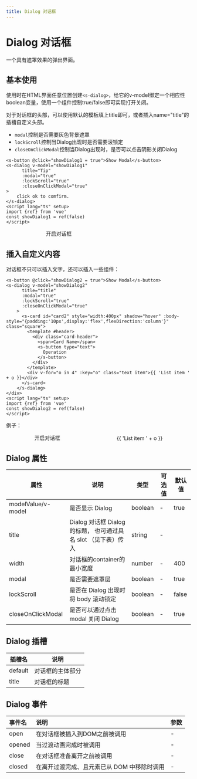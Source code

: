 ```yaml
---
title: Dialog 对话框
---
```


# Dialog 对话框

一个具有遮罩效果的弹出界面。

## 基本使用

使用时在HTML界面任意位置创建`<s-dialog>`，给它的v-model绑定一个相应性boolean变量，使用一个组件控制true/false即可实现打开关闭。

对于对话框的头部，可以使用默认的模板填上title即可，或者插入name="title"的插槽自定义头部。

* `modal`控制是否需要灰色背景遮罩
* `lockScroll`控制当Dialog出现时是否需要滚锁定
* `closeOnClickModal`控制当Dialog出现时，是否可以点击阴影关闭Dialog

```
<s-button @click="showDialog1 = true">Show Modal</s-button>
<s-dialog v-model="showDialog1" 
      title="Tip" 
      :modal="true" 
      :lockScroll="true"
      :closeOnClickModal="true"
>
	click ok to comfirm.
</s-dialog>
<script lang="ts" setup>
import {ref} from 'vue'
const showDialog1 = ref(false)
</script>
```

<div class="line">
    <s-button @click="showDialog1 = true">开启对话框</s-button>
    <s-dialog v-model="showDialog1" 
      title="Tip" 
      :modal="true" 
      :lockScroll="true"
    >
    </s-dialog>
</div>



## 插入自定义内容

对话框不只可以插入文字，还可以插入一些组件：

```vue
<s-button @click="showDialog2 = true">Show Modal</s-button>
<s-dialog v-model="showDialog2" 
      title="title" 
      :modal="true" 
      :lockScroll="true"
      :closeOnClickModal="true"
    >
      <s-card id="card2" style="width:400px" shadow="hover" :body-style="{padding:'10px',display:'flex',flexDirection:'column'}" class="square">
        <template #header>
          <div class="card-header">
            <span>Card Name</span>
            <s-button type="text">
              Operation
            </s-button>
          </div>
        </template>
        <div v-for="o in 4" :key="o" class="text item">{{ 'List item ' + o }}</div>
      </s-card>
    </s-dialog>
</div>
<script lang="ts" setup>
import {ref} from 'vue'
const showDialog2 = ref(false)
</script>
```

例子：

<div class="line">
    <s-button @click="showDialog2 = true">开启对话框</s-button>
<s-dialog v-model="showDialog2" 
      title="title" 
      :modal="true" 
      :lockScroll="true"
      :closeOnClickModal="true"
    >
      <s-card style="width:400px" id="card2" shadow="hover" :body-style="{padding:'10px',display:'flex',flexDirection:'column'}" class="square">
        <template #header>
          <div class="card-header">
            <span>Card Name</span>
            <s-button type="text">
              Operation
            </s-button>
          </div>
        </template>
        <div v-for="o in 4" :key="o" class="text item">{{ 'List item ' + o }}</div>
      </s-card>
    </s-dialog>
</div>



## Dialog 属性

| 属性               | 说明                                                         | 类型    | 可选值 | 默认值 |
| ------------------ | ------------------------------------------------------------ | ------- | ------ | ------ |
| modelValue/v-model | 是否显示 Dialog                                              | boolean | -      | true   |
| title              | Dialog 对话框 Dialog 的标题， 也可通过具名 slot （见下表）传入 | string  | -      |        |
| width              | 对话框的container的最小宽度                                  | number  | -      | 400    |
| modal              | 是否需要遮罩层                                               | boolean | -      | true   |
| lockScroll         | 是否在 Dialog 出现时将 body 滚动锁定                         | boolean | -      | false  |
| closeOnClickModal  | 是否可以通过点击 modal 关闭 Dialog                           | boolean | -      | true   |

## Dialog 插槽

| 插槽名  | 说明             |
| ------- | ---------------- |
| default | 对话框的主体部分 |
| title   | 对话框的标题     |


## Dialog 事件

| 事件名 | 说明                                        | 参数 |
| :----- | :------------------------------------------ | :--- |
| open   | 在对话框被插入到DOM之前被调用               | -    |
| opened | 当过渡动画完成时被调用                      | -    |
| close  | 在对话框准备离开之前被调用                  | -    |
| closed | 在离开过渡完成、且元素已从 DOM 中移除时调用 | -    |

<script lang="ts" setup>
import {ref} from 'vue'
const showDialog1 = ref(false)
const showDialog2 = ref(false)
const showDialog3 = ref(false)
const showDialog4 = ref(false)
</script>
<style scope>
.line{
    display: flex;
    justify-content: space-around;
    align-items: flex-end
}
</style>    